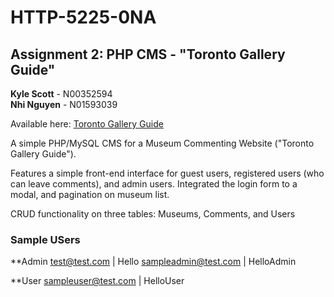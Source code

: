 # HTTP-5225-0NA
## Assignment 2: PHP CMS - "Toronto Gallery Guide"

**Kyle Scott** - N00352594  
**Nhi Nguyen** - N01593039

Available here: [Toronto Gallery Guide](https://karscottcodes.com/toronto-gallery-guide// "Toronto Gallery Guide")

A simple PHP/MySQL CMS for a Museum Commenting Website ("Toronto Gallery Guide").

Features a simple front-end interface for guest users, registered users (who can leave comments), and admin users. Integrated the login form to a modal, and pagination on museum list.

CRUD functionality on three tables: Museums, Comments, and Users

### Sample USers

**Admin
test@test.com | Hello
sampleadmin@test.com | HelloAdmin

**User
sampleuser@test.com | HelloUser


